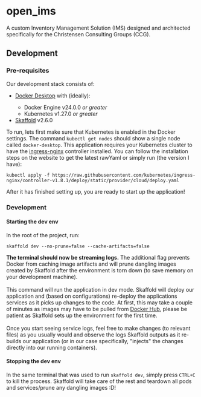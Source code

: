 # open_ims
A custom Inventory Management Solution (IMS) designed and architected specifically for the Christensen Consulting Groups (CCG).

## Development
### Pre-requisites
Our development stack consists of:
<ul>
  <li><a href="https://docs.docker.com/desktop/">Docker Desktop</a> with (ideally):</li>
  <ul>
    <li>Docker Engine v24.0.0 <em>or greater</em></li>
    <li>Kubernetes v1.27.0 <em>or greater</em></li>
  </ul>
  <li><a href="https://skaffold.dev/">Skaffold</a> v2.6.0 </li>
</ul>

To run, lets first make sure that Kubernetes is enabled in the Docker settings. The command ```kubectl get nodes``` should show a single node called ```docker-desktop```.
This application requires your Kubernetes cluster to have the <a href="https://kubernetes.github.io/ingress-nginx/deploy/#quick-start">ingress-nginx</a> controller installed. You can follow the installation steps on the website to get the latest rawYaml or simply run (the version I have):
```
kubectl apply -f https://raw.githubusercontent.com/kubernetes/ingress-nginx/controller-v1.8.1/deploy/static/provider/cloud/deploy.yaml
```
After it has finished setting up, you are ready to start up the application!

### Development
#### Starting the dev env
In the root of the project, run:
```
skaffold dev --no-prune=false --cache-artifacts=false
```
<strong>The terminal should now be streaming logs.</strong> The additional flag prevents Docker from caching image artifacts and will prune dangling images created by Skaffold after the environment is torn down (to save memory on your development machine).
<br/>
<br/>
This command will run the application in dev mode. Skaffold will deploy our application and (based on configurations) re-deploy the applications services as it picks up changes to the code. At first, this may take a couple of minutes as images may have to be pulled from <a href="https://hub.docker.com/">Docker Hub</a>, please be patient as Skaffold sets up the environment for the first time.
<br/>
<br/>
Once you start seeing service logs, feel free to make changes (to relevant files) as you usually would and observe the logs Skaffold outputs as it re-builds our application (or in our case specifically, "injects" the changes directly into our running containers). 
#### Stopping the dev env
In the same terminal that was used to run ```skaffold dev```, simply press ```CTRL+C``` to kill the process. Skaffold will take care of the rest and teardown all pods and services/prune any dangling images :D!

